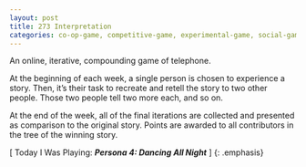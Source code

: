 ```yaml
---
layout: post
title: 273 Interpretation
categories: co-op-game, competitive-game, experimental-game, social-game
---
```

An online, iterative, compounding game of telephone.

At the beginning of each week, a single person is chosen to experience a story.  Then, it’s their task to recreate and retell the story to two other people.  Those two people tell two more each, and so on.

At the end of the week, all of the final iterations are collected and presented as comparison to the original story.  Points are awarded to all contributors in the tree of the winning story.

[ Today I Was Playing: ***Persona 4: Dancing All Night*** ]
{: .emphasis}

